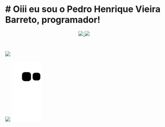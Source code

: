 # # Oiii eu sou o Pedro Henrique Vieira Barreto, programador!
<div align="center">
  <a href="https://github.com/Masterbarreto">
  <img height="180em" src="https://github-readme-stats.vercel.app/api?username=Masterbarreto&show_icons=true&theme=dracula&include_all_commits=true&count_private=true"/>
  <img height="180em" src="https://github-readme-stats.vercel.app/api/top-langs/?username=Masterbarreto&layout=compact&langs_count=7&theme=dracula"/>
</div>
<div style="display: inline_block"><br>


 ##
 
<div>
  
  <a href="https://www.instagram.com/master_barreto/" target="_blank"><img src="https://img.shields.io/badge/-Instagram-%23E4405F?style=for-the- badge&logo=instagram&logoColor=white" target="_blank"></a>

  <a href = "mailto:pedrao.barreto@outlook.com"><img src="https://img.shields.io/badge/-Gmail-%23333?style=for-the-badge&logo=gmail&logoColor=white" destino ="_blank"></a>
  ![ Animação de cobra ](https://github.com/rafaballerini/rafaballerini/blob/output/github-contribution-grid-snake.svg)
 
</div>
